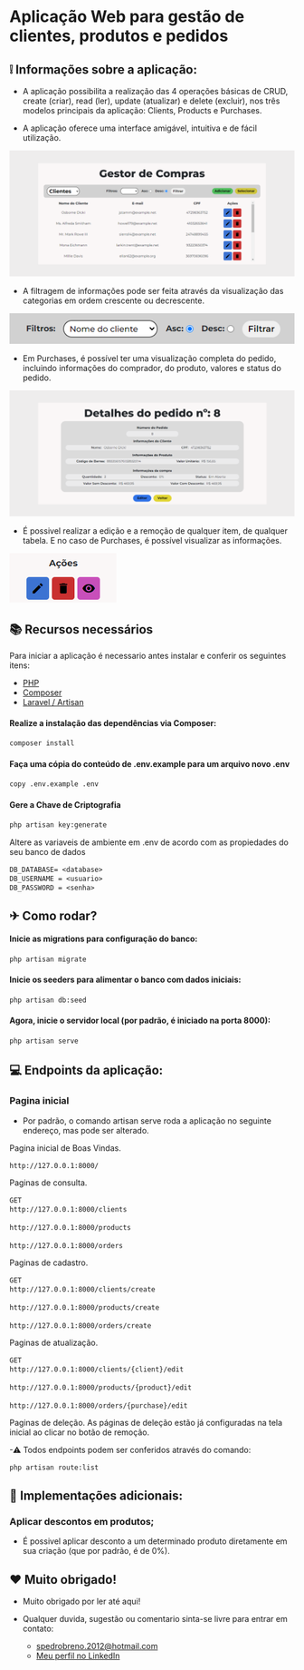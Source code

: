 # Aplicação Web para gestão de clientes, produtos e pedidos

## ❕ Informações sobre a aplicação:

- A aplicação possibilita a realização das 4 operações básicas de CRUD, create (criar), read (ler), update (atualizar) e delete (excluir), nos três modelos principais da aplicação: Clients, Products e Purchases.

- A aplicação oferece uma interface amigável, intuitiva e de fácil utilização.

![Tela inicial](public/images/tela-inicial.png)

- A filtragem de informações pode ser feita através da visualização das categorias em ordem crescente ou decrescente.

![Filtros](public/images/filtros.png)

- Em Purchases, é possível ter uma visualização completa do pedido, incluindo informações do comprador, do produto, valores e status do pedido.

![Informações do Pedido_](public/images/info-pedidos.png)

- É possivel realizar a edição e a remoção de qualquer item, de qualquer tabela. E no caso de Purchases, é possível visualizar as informações.

![Ações](public/images/acoes.png)

## 📚 Recursos necessários

Para iniciar a aplicação é necessario antes instalar e conferir os seguintes itens:

-   [PHP ](https://www.php.net/downloads.php)
-   [Composer](https://getcomposer.org)
-   [ Laravel / Artisan](https://laravel.com/docs/10.x)

#### Realize a instalação das dependências via Composer:

```sh
composer install
```
#### Faça uma cópia do conteúdo de .env.example para um arquivo novo .env

```sh
copy .env.example .env
```
#### Gere a Chave de Criptografia

```sh
php artisan key:generate
```

Altere as variaveis de ambiente em .env de acordo com as propiedades do seu banco de dados

```properties
DB_DATABASE= <database>
DB_USERNAME = <usuario>
DB_PASSWORD = <senha>
```

## ✈ Como rodar?

#### Inicie as migrations para configuração do banco:

```sh
php artisan migrate
```

#### Inicie os seeders para alimentar o banco com dados iniciais:

```sh
php artisan db:seed
```

#### Agora, inicie o servidor local (por padrão, é iniciado na porta 8000):

```sh
php artisan serve
```

## 💻 Endpoints da aplicação:

### Pagina inicial

- Por padrão, o comando artisan serve roda a aplicação no seguinte endereço, mas pode ser alterado.

Pagina inicial de Boas Vindas.
```
http://127.0.0.1:8000/
```

Paginas de consulta.
```
GET
http://127.0.0.1:8000/clients

http://127.0.0.1:8000/products

http://127.0.0.1:8000/orders
```

Paginas de cadastro.
```
GET
http://127.0.0.1:8000/clients/create

http://127.0.0.1:8000/products/create

http://127.0.0.1:8000/orders/create
```

Paginas de atualização.
```
GET
http://127.0.0.1:8000/clients/{client}/edit

http://127.0.0.1:8000/products/{product}/edit

http://127.0.0.1:8000/orders/{purchase}/edit
```

Paginas de deleção.
As páginas de deleção estão já configuradas na tela inicial ao clicar no botão de remoção.

-⚠ Todos endpoints podem ser conferidos através do comando:

```sh
php artisan route:list
```

## 🤩 Implementações adicionais:

### Aplicar descontos em produtos;

- É possivel aplicar desconto a um determinado produto diretamente em sua criação (que por padrão, é de 0%).

## ❤ Muito obrigado! 

- Muito obrigado por ler até aqui!

- Qualquer duvida, sugestão ou comentario sinta-se livre para entrar em contato:
    - spedrobreno.2012@hotmail.com
    - [Meu perfil no LinkedIn](www.linkedin.com/in/pp-oliveira)
